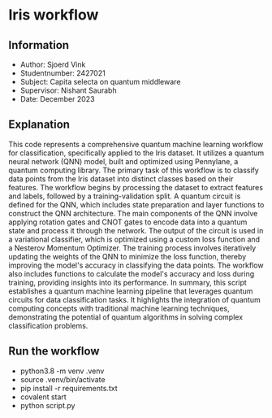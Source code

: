 # Iris workflow

## Information

- Author: Sjoerd Vink
- Studentnumber: 2427021
- Subject: Capita selecta on quantum middleware
- Supervisor: Nishant Saurabh
- Date: December 2023

## Explanation

This code represents a comprehensive quantum machine learning workflow for classification, specifically applied to the Iris dataset. It utilizes a quantum neural network (QNN) model, built and optimized using Pennylane, a quantum computing library. The primary task of this workflow is to classify data points from the Iris dataset into distinct classes based on their features. The workflow begins by processing the dataset to extract features and labels, followed by a training-validation split. A quantum circuit is defined for the QNN, which includes state preparation and layer functions to construct the QNN architecture. The main components of the QNN involve applying rotation gates and CNOT gates to encode data into a quantum state and process it through the network. The output of the circuit is used in a variational classifier, which is optimized using a custom loss function and a Nesterov Momentum Optimizer. The training process involves iteratively updating the weights of the QNN to minimize the loss function, thereby improving the model's accuracy in classifying the data points. The workflow also includes functions to calculate the model's accuracy and loss during training, providing insights into its performance. In summary, this script establishes a quantum machine learning pipeline that leverages quantum circuits for data classification tasks. It highlights the integration of quantum computing concepts with traditional machine learning techniques, demonstrating the potential of quantum algorithms in solving complex classification problems.

## Run the workflow

- python3.8 -m venv .venv
- source .venv/bin/activate
- pip install -r requirements.txt
- covalent start
- python script.py
